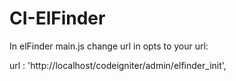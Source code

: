 # CI-ElFinder

In elFinder main.js change url in opts to your url:


url : 'http://localhost/codeigniter/admin/elfinder_init',
